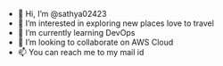 - 👋 Hi, I’m @sathya02423
- 👀 I’m interested in exploring new places love to travel
- 🌱 I’m currently learning DevOps
- 💞️ I’m looking to collaborate on AWS Cloud
- 📫 You can reach me to my mail id

<!---
sathya02423/sathya02423 is a ✨ special ✨ repository because its `README.md` (this file) appears on your GitHub profile.
You can click the Preview link to take a look at your changes.
--->
